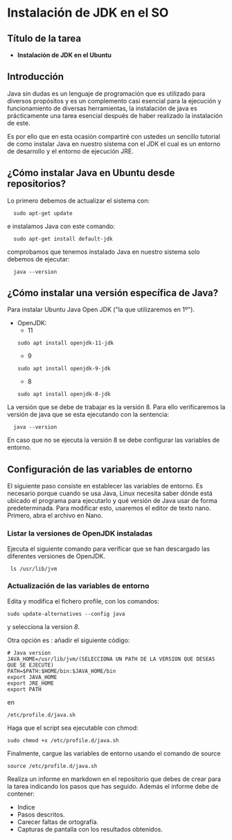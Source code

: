 # Instalación de JDK en el SO

## Título de la tarea

 - __Instalación de JDK en el Ubuntu__

## Introducción

Java sin dudas es un lenguaje de programación que es utilizado para diversos propósitos y es un complemento casi esencial para la ejecución y funcionamiento de diversas herramientas, la instalación de java es prácticamente una tarea esencial después de haber realizado la instalación de este.

Es por ello que en esta ocasión compartiré con ustedes un sencillo tutorial de como instalar Java en nuestro sistema con el JDK el cual es un entorno de desarrollo y el entorno de ejecución JRE.

## ¿Cómo instalar Java en Ubuntu desde repositorios?

Lo primero debemos de actualizar el sistema con:

```
  sudo apt-get update
```

e instalamos Java con este comando:

```
  sudo apt-get install default-jdk
```

comprobamos que tenemos instalado Java en nuestro sistema solo debemos de ejecutar:
```
  java --version
```

## ¿Cómo instalar una versión específica de Java?

Para instalar Ubuntu Java Open JDK ("la que utilizaremos en 1º").
 - OpenJDK:
   - 11
   ```
   sudo apt install openjdk-11-jdk
   ```
    - 9
   ```
   sudo apt install openjdk-9-jdk
   ```
    - 8
   ```
   sudo apt install openjdk-8-jdk
   ```
La versión que se debe de trabajar es la versión 8. Para ello verificaremos la versión de java que se esta ejecutando con la sentencia:

```console
  java --version
```
En caso que no se ejecuta la versión 8 se debe configurar las variables de entorno.

## Configuración de las variables de entorno

 El siguiente paso consiste en establecer  las variables de entorno. Es necesario porque cuando se usa Java, Linux necesita saber dónde está ubicado el programa para ejecutarlo y qué versión de Java usar de forma predeterminada. Para modificar esto, usaremos el editor de texto nano. Primero, abra el archivo en Nano.

### Listar la versiones de OpenJDK instaladas

 Ejecuta el siguiente comando para verificar que se han descargado las diferentes versiones de OpenJDK.

```console
 ls /usr/lib/jvm
```

### Actualización de las variables de entorno

 Edita y modifica el fichero profile, con los comandos:

```console
sudo update-alternatives --config java
```
 y selecciona la version _8_.

 Otra opción es : añadir el siguiente código:

```console
# Java version
JAVA_HOME=/usr/lib/jvm/(SELECCIONA UN PATH DE LA VERSION QUE DESEAS QUE SE EJECUTE)
PATH=$PATH:$HOME/bin:$JAVA_HOME/bin
export JAVA_HOME
export JRE_HOME
export PATH
```

 en

```console
/etc/profile.d/java.sh
```
Haga que el script sea ejecutable con chmod:

```console
sudo chmod +x /etc/profile.d/java.sh
```

Finalmente, cargue las variables de entorno usando el comando de source

```console
source /etc/profile.d/java.sh
```

Realiza un informe en markdown en el repositorio que debes de crear para la tarea indicando los pasos que has seguido.
Además el informe debe de contener:
 - Indice
 - Pasos descritos.
 - Carecer faltas de ortografía.
 - Capturas de pantalla con los resultados obtenidos.
